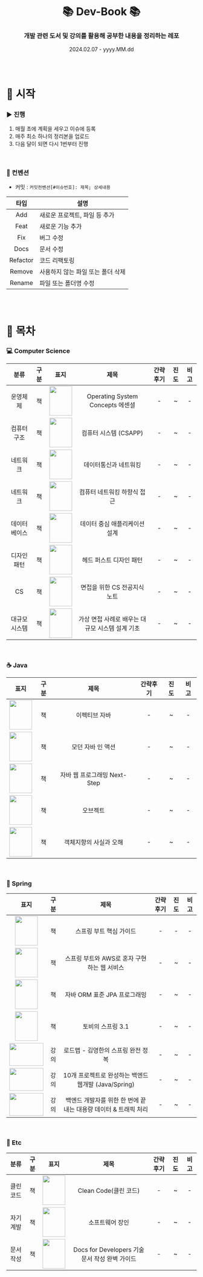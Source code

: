 # <div align="center">📚 Dev-Book 📚</div>
### <div align="center">개발 관련 도서 및 강의를 활용해 공부한 내용을 정리하는 레포</div>  
<div align="center">2024.02.07 - yyyy.MM.dd</div>

</br></br>

# 📌 시작
### ▶️ 진행 
1. 매월 초에 계획을 세우고 이슈에 등록
2. 매주 최소 하나의 정리본을 업로드
3. 다음 달이 되면 다시 1번부터 진행

</br>

### 📄 컨벤션
- 커밋 : `커밋컨벤션[#이슈번호]: 제목; 상세내용`

|타입|설명|
|-------|--------|
|<div align="center">Add</div>|새로운 프로젝트, 파일 등 추가|
|<div align="center">Feat</div>|새로운 기능 추가| 
|<div align="center">Fix</div>|버그 수정|
|<div align="center">Docs</div>|문서 수정|
|<div align="center">Refactor</div>|코드 리팩토링|
|<div align="center">Remove</div>|사용하지 않는 파일 또는 폴더 삭제|
|<div align="center">Rename</div>|파일 또는 폴더명 수정|

</br></br>

# 🔎 목차

### 💻 Computer Science
| 분류 | 구분 | 표지 | 제목 | 간략후기 | 진도 | 비고 |
|-------|-------|-------|-------|-------|-------|-------|
| <div align="center">운영체제</div> | <div align="center">책</div> | <img src="https://github.com/fsm12/Dev-Book/assets/74345771/75d3f053-2e25-42c9-a947-528ee39c721f" width=60 height=78> | <div align="center">Operating System Concepts 에센셜</div> | <div align="center">-</div> | <div align="center">~</div> | <div align="center">-</div> |
| <div align="center">컴퓨터구조</div> | <div align="center">책</div> | <img src="https://github.com/fsm12/Dev-Book/assets/74345771/1c6fde41-ed7f-4c8d-b91a-10747e1187c4" width=60 height=78> | <div align="center">컴퓨터 시스템 (CSAPP)</div> | <div align="center">-</div> | <div align="center">~</div> | <div align="center">-</div> |
| <div align="center">네트워크</div> | <div align="center">책</div> | <img src="https://github.com/fsm12/Dev-Book/assets/74345771/4b8f7cab-17f2-495d-89a7-ac170e29dddf" width=60 height=78> | <div align="center">데이터통신과 네트워킹</div> | <div align="center">-</div> | <div align="center"> ~ </div> | <div align="center">-</div> |
| <div align="center">네트워크</div> | <div align="center">책</div> | <img src="https://github.com/fsm12/Dev-Book/assets/74345771/5aadeea3-f946-4a06-bcc2-7a432206965c" width=60 height=78> | <div align="center">컴퓨터 네트워킹 하향식 접근</div> | <div align="center">-</div> | <div align="center"> ~ </div> | <div align="center">-</div> |
| <div align="center">데이터베이스</div> | <div align="center">책</div> | <img src="https://github.com/fsm12/Dev-Book/assets/74345771/63238ddd-5cc4-43cd-b81c-5df38601e657" width=60 height=78> | <div align="center">데이터 중심 애플리케이션 설계</div> | <div align="center">-</div> | <div align="center"> ~ </div> | <div align="center">-</div> |
| <div align="center">디자인 패턴</div> | <div align="center">책</div> | <img src="https://github.com/fsm12/Dev-Book/assets/74345771/a29c9457-1102-4173-b5cb-ed9b009e8885" width=60 height=78> | <div align="center">헤드 퍼스트 디자인 패턴</div> | <div align="center">-</div> | <div align="center"> ~ </div> | <div align="center">-</div> |
| <div align="center">CS</div> | <div align="center">책</div> | <img src="https://github.com/fsm12/Dev-Book/assets/74345771/36ddee99-e08e-43ac-8161-89b650fa1ac5" width=60 height=78> | <div align="center">면접을 위한 CS 전공지식 노트</div> | <div align="center">-</div> | <div align="center"> ~ </div> | <div align="center">-</div> |
| <div align="center">대규모 시스템</div> | <div align="center">책</div> | <img src="https://github.com/fsm12/Dev-Book/assets/74345771/22069a1f-68ee-43e2-b909-8526de628f4c" width=60 height=78> | <div align="center">가상 면접 사례로 배우는 대규모 시스템 설계 기초</div> | <div align="center">-</div> | <div align="center"> ~ </div> | <div align="center">-</div> |

</br>

### ☕ Java
| 표지 | 구분 | 제목 | 간략후기 | 진도 | 비고 |
|-------|-------|-------|-------|-------|-------|
| <img src="https://github.com/fsm12/Dev-Book/assets/74345771/1053bd17-8ceb-4370-bccb-bc198f462f26" width=60 height=78> | <div align="center">책</div> | <div align="center">이펙티브 자바</div> | <div align="center">-</div> | <div align="center"> ~ </div> | <div align="center">-</div> |
| <img src="https://github.com/fsm12/Dev-Book/assets/74345771/bc86ac86-a834-4c4d-858e-c2f6bafcf429" width=60 height=78> | <div align="center">책</div> | <div align="center">모던 자바 인 액션</div> | <div align="center">-</div> | <div align="center"> ~ </div> | <div align="center">-</div> |
| <img src="https://github.com/fsm12/Dev-Book/assets/74345771/839708c1-2988-4782-b83c-81ce7b1a39a4" width=60 height=78> | <div align="center">책</div> | <div align="center">자바 웹 프로그래밍 Next-Step</div> | <div align="center">-</div> | <div align="center">~</div> | <div align="center">-</div> |
| <img src="https://github.com/fsm12/Dev-Book/assets/74345771/40e9fabd-a55f-49b8-9f7e-17d2893e6778" width=60 height=78> | <div align="center">책</div> | <div align="center">오브젝트</div> | <div align="center">-</div> | <div align="center">~</div> | <div align="center">-</div> |
| <img src="https://github.com/fsm12/Dev-Book/assets/74345771/675afdfc-1fb9-4241-a5c0-0070880f7837" width=60 height=78> | <div align="center">책</div> | <div align="center">객체지향의 사실과 오해</div> | <div align="center">-</div> | <div align="center">~</div> | <div align="center">-</div> |

</br>

### 🌿 Spring
| 표지 | 구분 | 제목 | 간략후기 | 진도 | 비고 |
|-------|-------|-------|-------|-------|-------|
| <div align="center"><img src="https://github.com/fsm12/Dev-Book/assets/74345771/259f5e61-58d1-4b0f-9818-9fa529a1565a" width=60 height=78></div> | <div align="center">책</div>  | <div align="center">스프링 부트 핵심 가이드</div> | <div align="center">-</div> | <div align="center">-</div> | <div align="center">-</div> |
| <div align="center"><img src="https://github.com/fsm12/Dev-Book/assets/74345771/b79fb991-58e1-4179-a352-11bb57422589" width=60 height=78></div> | <div align="center">책</div>  | <div align="center">스프링 부트와 AWS로 혼자 구현하는 웹 서비스</div> | <div align="center">-</div> | <div align="center"> ~ </div> | <div align="center">-</div> |
| <div align="center"><img src="https://github.com/fsm12/Dev-Book/assets/74345771/b83db3a0-e217-4622-b399-83c7f3664fab" width=60 height=78></div> | <div align="center">책</div>  | <div align="center">자바 ORM 표준 JPA 프로그래밍</div> | <div align="center">-</div> | <div align="center"> ~ </div> | <div align="center">-</div> |
| <div align="center"><img src="https://github.com/fsm12/Dev-Book/assets/74345771/980f1861-bc6f-4b52-ae79-0c1b0a11c088" width=60 height=78></div> | <div align="center">책</div>  | <div align="center">토비의 스프링 3.1</div> | <div align="center">-</div> | <div align="center"> ~ </div> | <div align="center">-</div> |
| <div align="center"><img src="https://github.com/fsm12/Dev-Book/assets/74345771/5db9ce01-d7c5-4890-b38c-0fa3e3567bb3" width=90 height=60></div> | <div align="center">강의</div>  | <div align="center">로드맵 - 김영한의 스프링 완전 정복</div> | <div align="center">-</div> | <div align="center"> ~ </div> | <div align="center">-</div> |
| <div align="center"><img src="https://github.com/fsm12/Dev-Book/assets/74345771/4c7a953e-1407-44e5-a76a-0b475f889a12" width=90 height=60></div> | <div align="center">강의</div>  | <div align="center">10개 프로젝트로 완성하는 백엔드 웹개발 (Java/Spring)</div> | <div align="center">-</div> | <div align="center"> ~ </div> | <div align="center">-</div> |
| <div align="center"><img src="https://github.com/fsm12/Dev-Book/assets/74345771/3ec45a48-13fd-4596-b581-d2854e599775" width=90 height=60></div> | <div align="center">강의</div>  | <div align="center">백엔드 개발자를 위한 한 번에 끝내는 대용량 데이터 & 트래픽 처리</div> | <div align="center">-</div> | <div align="center"> ~ </div> | <div align="center">-</div> |

</br>

### 📝 Etc
| 분류 | 구분 | 표지 | 제목 | 간략후기 | 진도 | 비고 |
|-------|-------|-------|-------|-------|-------|-------|
| <div align="center">클린코드</div> | <div align="center">책</div> | <img src="https://github.com/fsm12/Dev-Book/assets/74345771/7d9be59a-5c81-4512-ad4d-9c485eaefa06" width=60 height=78> | <div align="center">Clean Code(클린 코드)</div> | <div align="center">-</div> | <div align="center"> ~ </div> | <div align="center">-</div> |
| <div align="center">자기계발</div> | <div align="center">책</div> | <img src="https://github.com/fsm12/Dev-Book/assets/74345771/0c0e9f3b-b275-49a3-9452-99b4b4dcd35b" width=60 height=78> | <div align="center">소프트웨어 장인</div> | <div align="center">-</div> | <div align="center"> ~ </div> | <div align="center">-</div> |
| <div align="center">문서작성</div> | <div align="center">책</div>| <img src="https://github.com/fsm12/Dev-Book/assets/74345771/78050048-7c26-4f36-8892-4e223707f744" width=60 height=78> | <div align="center">Docs for Developers 기술 문서 작성 완벽 가이드</div> | <div align="center">-</div> | <div align="center"> ~ </div> | <div align="center">-</div> |

</br>


